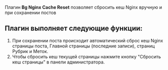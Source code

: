 Плагин **Bg Nginx Cache Reset** позволяет сбросить кеш Nginx вручную и при сохранении постов

## Плагин выполняет следующие функции:

1. При сохранении поста происходит автоматический сброс кеш Nginx страницы поста, Главной страницы (последние записи), страниц Рубрик и Меток.
2. Чтобы сбросить кеш текущей страницы нажмите кнопку "Сбросить кеш страницы" в панели администратора.

